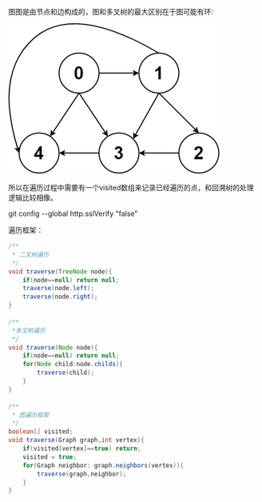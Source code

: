 图图是由节点和边构成的，图和多叉树的最大区别在于图可能有环:

![graph](img.png)

所以在遍历过程中需要有一个visited数组来记录已经遍历的点，和回溯树的处理逻辑比较相像。

git config --global http.sslVerify "false"

遍历框架：
```java
/**
 * 二叉树遍历
 */
void traverse(TreeNode node){
    if(node==null) return null;
    traverse(node.left);
    traverse(node.right);
}

/**
 *多叉树遍历
 */
void traverse(Node node){
    if(node==null) return null;
    for(Node child:node.childs){
        traverse(child);    
    } 
}

/**
 * 图遍历框架
 */
boolean[] visited;
void traverse(Graph graph,int vertex){
    if(visited[vertex]==true) return;
    visited = true;
    for(Graph neighbor: graph.neighbors(vertex)){
        traverse(graph,neighbor);    
    }
}

```